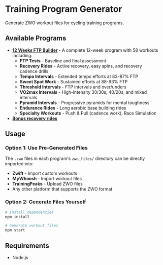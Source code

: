 # Training Program Generator

Generate ZWO workout files for cycling training programs.

## Available Programs

- **[12 Weeks FTP Builder](programs/12_weeks_ftp_builder/)** - A complete 12-week program with 58 workouts including:
  - **FTP Tests** - Baseline and final assessment
  - **Recovery Rides** - Active recovery, easy spins, and recovery cadence drills
  - **Tempo Intervals** - Extended tempo efforts at 83-87% FTP
  - **Sweet Spot Work** - Sustained efforts at 88-93% FTP
  - **Threshold Intervals** - FTP intervals and over/unders
  - **VO2max Intervals** - High-intensity 30/30s, 40/20s, and mixed intervals
  - **Pyramid Intervals** - Progressive pyramids for mental toughness
  - **Endurance Rides** - Long aerobic base building rides
  - **Specialty Workouts** - Push & Pull (cadence work), Race Simulation
- **[Bonus recovery rides](programs/recoveries/)**

## Usage

### Option 1: Use Pre-Generated Files

The `.zwo` files in each program's `zwo_files/` directory can be directly imported into:

- **Zwift** - Import custom workouts
- **MyWhoosh** - Import workout files
- **TrainingPeaks** - Upload ZWO files
- Any other platform that supports the ZWO format

### Option 2: Generate Files Yourself

```bash
# Install dependencies
npm install

# Generate workout files
npm start
```

## Requirements

- Node.js

